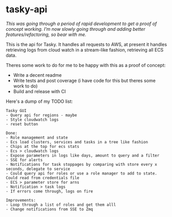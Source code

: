 # tasky-api
_This was going through a period of rapid development to get a proof of concept working. I'm now slowly going through and adding
better features/refactoring, so bear with me._

This is the api for Tasky. It handles all requests to AWS, at present it handles retrieving logs from cloud watch in a stream-like 
fashion, retrieving all ECS data.


Theres some work to do for me to be happy with this as a proof of concept:
- Write a decent readme
- Write tests and post coverage (i have code for this but theres some work to do)
- Build and release with CI

Here's a dump of my TODO list:
```
Tasky GUI
- Query api for regions - maybe
- Style cloudwatch logs
- reset button

Done:
- Role management and state
- Ecs load clusters, services and tasks in a tree like fashion
- Chips at the top for ecs stats
- Ecs > cloudwatch logs 
- Expose parameters in logs like days, amount to query and a filter
- SSE for alerts
- Notifications for task stoppages by comparing with store every x seconds, delegate to service
- Could query api for roles or use a role manager to add to state. Could read from credentials file
- ECS > parameter store for arns 
- Notification > task logs
- If errors come through, logs on fire

Improvements:
- Loop through a list of roles and get them alll
- Change notifications from SSE to Zmq


```